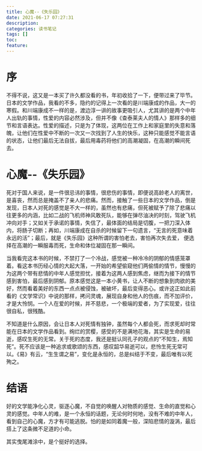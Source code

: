 ```yaml
---
title: 心魔--《失乐园》
date: 2021-06-17 07:27:31
description: 
categories: 读书笔记
tags: [] 
toc: 
feature: 
---
```


# 序
不得不说，这又是一本买了许久都没看的书，年初收拾了一下，便带过来了毕节。日本的文学作品，我看的不多，隐约的记得上一次看的是川端康成的作品，大一的寒假。和川端康成不一样的是，渡边淳一讲的故事更吸引人，尤其讲的是两个中年人出轨的事情，性爱的内容必然涉及，但并不像《查泰莱夫人的情人》那样多的细节和言语表达。性爱的描述，只是为了体现，这两位在工作上和家庭里的失意和落魄，让他们在性爱中不断的一次又一次找到了人生的快乐，这种只能感觉不能言语的状态，让他们最后无法自拔，最后用毒药将他们的高潮凝固，在高潮的瞬间死去。

<!-- more -->

# 心魔--《失乐园》

死对于国人来说，是一件很忌讳的事情，很悲伤的事情，即便说高龄老人的离世，是喜丧，然而总是掩盖不了亲人的悲痛。然而，接触了一些日本的文学作品，倒是发现，日本人对死的感觉是不大一样的，虽然也有悲痛，但死被赋予了除了悲痛以往更多的内涵，比如二战的飞机师神风敢死队，能够在弹尽油决的时刻，驾驶飞机冲向对手；又如关于承诺的事情，失信了，最体面的结局是切腹，一把刀深入体内，将肠子切断；再如，川端康成在自杀的时候留下一句遗言，“无言的死意味着永远的活”；最后，就是《失乐园》这种所谓的害怕老去，害怕再次失去爱， 便选择在高潮的一瞬服毒而死，生命和体位凝固在那一瞬间。

当我看完这本书的时候，不禁打了一个冷战，感觉被一种冷冷的阴郁的情感笼罩着。看这本书历经心情的大起大落，一开始的希望偷窥他们两偷情的情节，慢慢的为这两个带有悲情的中年人感觉担忧，接着为这两人感到焦虑，继而为接下的情节感到害怕，最后感到阴郁。原本感觉这是一本小黄书，让人不断的想象到肉欲的美好，然而看着美好的东西一点点被侵蚀，被破坏，最后变得恶心。或许这正如此前看的《文学常识》中说的那样，拷问灵魂，展现自身和他人的伤痕，而不加评价，才是大怜悯。一个人在爱的时候，并不慈悲，一个极端的爱者，为了实现爱，往往很自私，很残酷。

不知道是什么原因，会让日本人对死情有独钟，虽然每个人都会死，而求死却时常能在日本的文学作品看到。绚烂的赏樱，感受的不是满地花海，其实是生命的易逝，感叹生死的无常。关于死的态度，我还是挺认同孔子的观点的“不知生，焉知死”。死不应该是一种追求或歌颂的东西，感叹韶华易逝可以，悲怜生死无常可以。《易》有云，“生生谓之易”，变化是永恒的，总是纠结于不变，最后唯有以死殉之。

# 结语

好的文学能净化心灵，驱逐心魔，不自觉的唤醒人对物质的感觉、生命的直觉和心灵的感觉。中年人的难，是一个永恒的话题，无论何时何地，没有不难的中年人，看到自己的心魔，方才有可能逃脱。怕的是如同着魔一般，深陷悲情的漩涡，最后搭上了这条微不足道的小命。

其实曳尾滩涂中，是个挺好的选择。